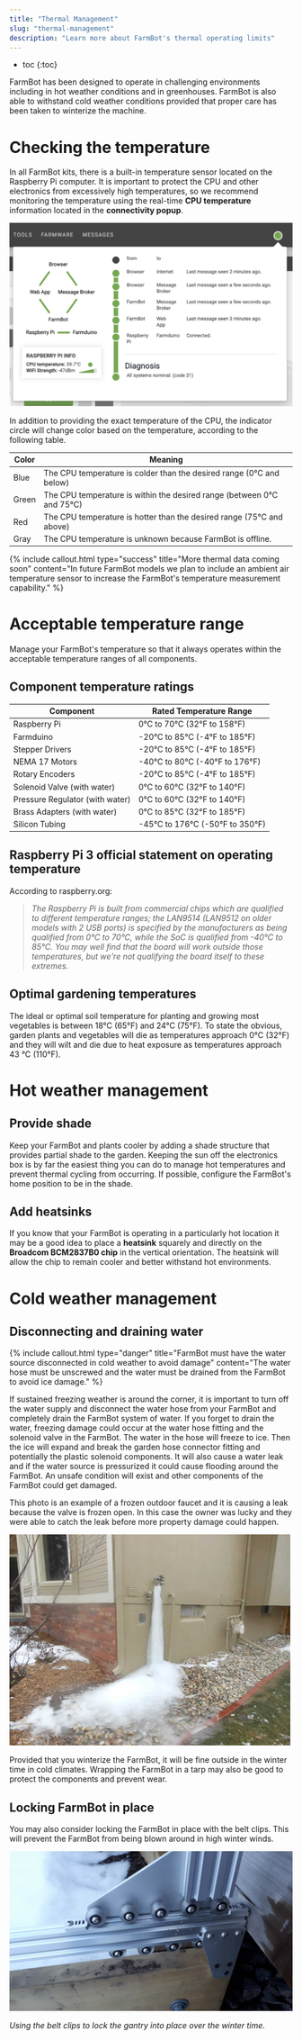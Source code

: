 ```yaml
---
title: "Thermal Management"
slug: "thermal-management"
description: "Learn more about FarmBot's thermal operating limits"
---
```


* toc
{:toc}

FarmBot has been designed to operate in challenging environments including in hot weather conditions and in greenhouses. FarmBot is also able to withstand cold weather conditions provided that proper care has been taken to winterize the machine.

# Checking the temperature
In all FarmBot kits, there is a built-in temperature sensor located on the Raspberry Pi computer. It is important to protect the CPU and other electronics from excessively high temperatures, so we recommend monitoring the temperature using the real-time **CPU temperature** information located in the **connectivity popup**.

![connectivity info pop-up](_images/connectivity_info_pop-up.png)

In addition to providing the exact temperature of the CPU, the indicator circle will change color based on the temperature, according to the following table.

|Color                         |Meaning                       |
|------------------------------|------------------------------|
|<span class="fa fa-circle saucer blue"></span> Blue|The CPU temperature is colder than the desired range (0°C and below)
|<span class="fa fa-circle saucer green"></span> Green|The CPU temperature is within the desired range (between 0°C and 75°C)
|<span class="fa fa-circle saucer red"></span> Red|The CPU temperature is hotter than the desired range (75°C and above)
|<span class="fa fa-circle saucer gray"></span> Gray|The CPU temperature is unknown because FarmBot is offline.



{%
include callout.html
type="success"
title="More thermal data coming soon"
content="In future FarmBot models we plan to include an ambient air temperature sensor to increase the FarmBot's temperature measurement capability."
%}

# Acceptable temperature range
Manage your FarmBot's temperature so that it always operates within the acceptable temperature ranges of all components.

## Component temperature ratings

|Component                     |Rated Temperature Range       |
|------------------------------|------------------------------|
|Raspberry Pi                  |0°C to 70°C  (32°F to 158°F)
|Farmduino                     |-20°C to 85°C  (-4°F to 185°F)
|Stepper Drivers               |-20°C to 85°C  (-4°F to 185°F)
|NEMA 17 Motors                |-40°C to 80°C  (-40°F to 176°F)
|Rotary Encoders               |-20°C to 85°C  (-4°F to 185°F)
|Solenoid Valve (with water)   |0°C to 60°C  (32°F to 140°F)
|Pressure Regulator (with water)|0°C to 60°C  (32°F to 140°F)
|Brass Adapters (with water)   |0°C to 85°C  (32°F to 185°F)
|Silicon Tubing                |-45°C to 176°C  (-50°F to 350°F)

## Raspberry Pi 3 official statement on operating temperature

According to raspberry.org:

> *The Raspberry Pi is built from commercial chips which are qualified to different temperature ranges; the LAN9514 (LAN9512 on older models with 2 USB ports) is specified by the manufacturers as being qualified from 0°C to 70°C, while the SoC is qualified from -40°C to 85°C. You may well find that the board will work outside those temperatures, but we're not qualifying the board itself to these extremes.*

## Optimal gardening temperatures

The ideal or optimal soil temperature for planting and growing most vegetables is between 18°C (65°F) and 24°C (75°F).  To state the obvious, garden plants and vegetables will die as temperatures approach 0°C (32°F) and they will wilt and die due to heat exposure as temperatures approach 43 °C (110°F).

# Hot weather management

## Provide shade
Keep your FarmBot and plants cooler by adding a shade structure that provides partial shade to the garden. Keeping the sun off the electronics box is by far the easiest thing you can do to manage hot temperatures and prevent thermal cycling from occurring. If possible, configure the FarmBot's home position to be in the shade.

## Add heatsinks
If you know that your FarmBot is operating in a particularly hot location it may be a good idea to place a **heatsink** squarely and directly on the **Broadcom BCM2837B0 chip** in the vertical orientation. The heatsink will allow the chip to remain cooler and better withstand hot environments.

# Cold weather management
## Disconnecting and draining water

{%
include callout.html
type="danger"
title="FarmBot must have the water source disconnected in cold weather to avoid damage"
content="The water hose must be unscrewed and the water must be drained from the FarmBot to avoid ice damage."
%}

If sustained freezing weather is around the corner, it is important to turn off the water supply and disconnect the water hose from your FarmBot and completely drain the FarmBot system of water. If you forget to drain the water, freezing damage could occur at the water hose fitting and the solenoid valve in the FarmBot. The water in the hose will freeze to ice. Then the ice will expand and break the garden hose connector fitting and potentially the plastic solenoid components. It will also cause a water leak and if the water source is pressurized it could cause flooding around the FarmBot. An unsafe condition will exist and other components of the FarmBot could get damaged.

This photo is an example of a frozen outdoor faucet and it is causing a leak because the valve is frozen open. In this case the owner was lucky and they were able to catch the leak before more property damage could happen.

![frozen outdoor faucet](_images/frozen_outdoor_faucet.jpg)

Provided that you winterize the FarmBot, it will be fine outside in the winter time in cold climates. Wrapping the FarmBot in a tarp may also be good to protect the components and prevent wear.

## Locking FarmBot in place
You may also consider locking the FarmBot in place with the belt clips. This will prevent the FarmBot from being blown around in high winter winds.

![belt clips locking gantry in place](_images/belt_clips_locking_gantry_in_place.jpeg)

_Using the belt clips to lock the gantry into place over the winter time._

